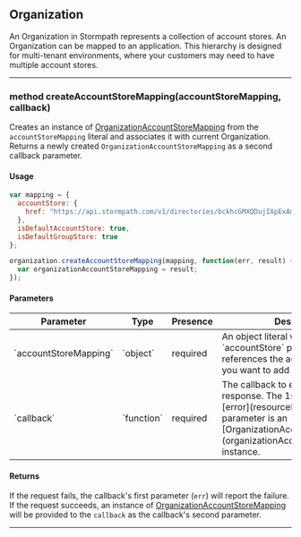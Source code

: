 ## Organization

An Organization in Stormpath represents a collection of account stores.
An Organization can be mapped to an application.  This hierarchy is designed
for multi-tenant environments, where your customers may need to have
multiple account stores.

---

<a name="createAccountStoreMapping"></a>
### <span class="member">method</span> createAccountStoreMapping(accountStoreMapping, callback)

Creates an instance of [OrganizationAccountStoreMapping](organizationAccountStoreMapping) from the `accountStoreMapping` literal and associates it with current Organization.
Returns a newly created `OrganizationAccountStoreMapping` as a second callback parameter.


#### Usage


```javascript
var mapping = {
  accountStore: {
    href: "https://api.stormpath.com/v1/directories/bckhcGMXQDujIXpExAmPLe"
  },
  isDefaultAccountStore: true,
  isDefaultGroupStore: true
};

organization.createAccountStoreMapping(mapping, function(err, result) {
  var organizationAccountStoreMapping = result;
});
```

#### Parameters

<table class="table table-striped table-hover table-curved">
  <thead>
    <tr>
      <th>Parameter</th>
      <th>Type</th>
      <th>Presence</th>
      <th>Description<th>
    </tr>
  </thead>
  <tbody>
    <tr>
      <td>`accountStoreMapping`</td>
      <td>`object`</td>
      <td>required</td>
      <td> An object literal which contains an `accountStore` property
        that references the account store that you want to add to this
        Organization.
      </td>
    </tr>
    <tr>
      <td>`callback`</td>
      <td>`function`</td>
      <td>required</td>
      <td>The callback to execute upon server response. The 1st parameter is an [error](resourceError).
      The 2nd parameter is an [OrganizationAccountStoreMapping](organizationAccountStoreMapping) instance.</td>
    </tr>
  </tbody>
</table>

#### Returns

If the request fails, the callback's first parameter (`err`) will report the failure.
If the request succeeds, an instance of  [OrganizationAccountStoreMapping](organizationAccountStoreMapping) will be provided to the `callback` as the callback's second parameter.

---